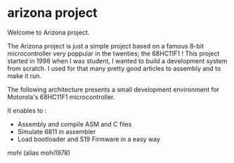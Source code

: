 # arizona project

Welcome to Arizona project.

The Arizona project is just a simple project based on a famous 8-bit microcontroller very poppular in the twenties; the 68HC11F1 !
This project started in 1998 when I was student, I wanted to build a development system from scratch. 
I used for that many pretty good articles to assembly and to make it run. 

The following architecture presents a small development environment for Motorola's 68HC11F1 microcontroller.

It enables to :
- Assembly and compile ASM and C files
- Simulate 6811 in assembler
- Load bootloader and S19 Firmware in a easy way

mohi (alias mohi1978)
